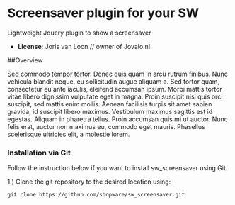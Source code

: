 # Screensaver plugin for your SW

Lightweight Jquery plugin to show a screensaver

- **License**: Joris van Loon // owner of Jovalo.nl

##Overview  

Sed commodo tempor tortor. Donec quis quam in arcu rutrum finibus. Nunc vehicula blandit neque, eu sollicitudin augue aliquam a. Sed tortor quam, consectetur eu ante iaculis, eleifend accumsan ipsum. Morbi mattis tortor vitae libero dignissim vulputate eget in magna. Proin suscipit nisi quis orci suscipit, sed mattis enim mollis. Aenean facilisis turpis sit amet sapien gravida, id suscipit libero maximus. Vestibulum maximus sagittis est id egestas. Aliquam in pharetra tellus. Proin accumsan quis mi ut auctor. Nunc felis erat, auctor non maximus eu, commodo eget mauris. Phasellus scelerisque ultricies elit, a molestie lorem.


### Installation via Git

Follow the instruction below if you want to install sw_screensaver using Git.

1.) Clone the git repository to the desired location using:

    git clone https://github.com/shopware/sw_screensaver.git

